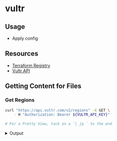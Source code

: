 # vultr

## Usage
- Apply config

## Resources
- [Terraform Registry](https://registry.terraform.io/providers/vultr/vultr/latest/docs/resources/instance#import)
- [Vultr API](https://registry.terraform.io/providers/vultr/vultr/latest/docs/resources/instance#import)

## Getting Content for Files

### Get Regions
```sh
curl "https://api.vultr.com/v2/regions" -X GET \
    - H "Authorization: Bearer ${VULTR_API_KEY}"
    
# For a Pretty View, tack on a `| jq ` to the end
```

<details>
<Summary> Output</Summary>
```txt
{
  "regions": [
    {
      "id": "ams",
      "city": "Amsterdam",
      "country": "NL",
      "continent": "Europe",
      "options": [
        "ddos_protection",
        "block_storage_storage_opt",
        "block_storage_high_perf",
        "load_balancers",
        "kubernetes"
      ]
    },
    ...
    ],
    ....
}
```
</details>
